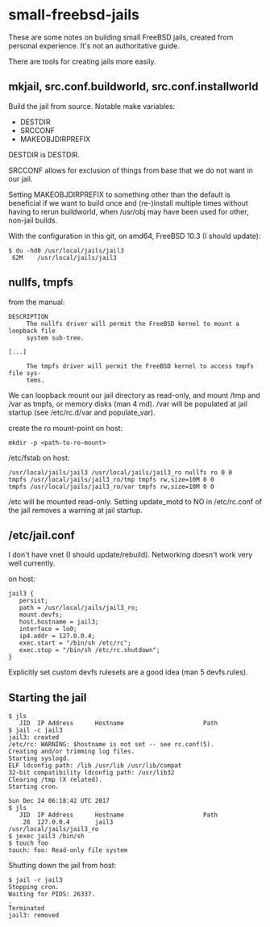 # small-freebsd-jails

These are some notes on building small FreeBSD jails, created from personal
experience. It's not an authoritative guide.

There are tools for creating jails more easily.

## mkjail, src.conf.buildworld, src.conf.installworld

Build the jail from source. Notable make variables:

- DESTDIR
- SRCCONF
- MAKEOBJDIRPREFIX

DESTDIR is DESTDIR.

SRCCONF allows for exclusion of things from base that we do not want in our
jail.

Setting MAKEOBJDIRPREFIX to something other than the default is beneficial if
we want to build once and (re-)install multiple times without having to rerun
buildworld, when /usr/obj may have been used for other, non-jail builds.

With the configuration in this git, on amd64, FreeBSD 10.3 (I should update):

````
$ du -hd0 /usr/local/jails/jail3
 62M    /usr/local/jails/jail3
````

## nullfs, tmpfs

from the manual:

````
DESCRIPTION
     The nullfs driver will permit the FreeBSD kernel to mount a loopback file
     system sub-tree.

[...]

     The tmpfs driver will permit the FreeBSD kernel to access tmpfs file sys‐
     tems.

````

We can loopback mount our jail directory as read-only, and mount /tmp and /var
as tmpfs, or memory disks (man 4 md). /var will be populated at jail startup
(see /etc/rc.d/var and populate_var).

create the ro mount-point on host:

````
mkdir -p <path-to-ro-mount>
````

/etc/fstab on host:

````
/usr/local/jails/jail3 /usr/local/jails/jail3_ro nullfs ro 0 0
tmpfs /usr/local/jails/jail3_ro/tmp tmpfs rw,size=10M 0 0
tmpfs /usr/local/jails/jail3_ro/var tmpfs rw,size=10M 0 0
````

/etc will be mounted read-only. Setting update_motd to NO in /etc/rc.conf of
the jail removes a warning at jail startup.

## /etc/jail.conf

I don't have vnet (I should update/rebuild). Networking doesn't work very
well currently.

on host:

````
jail3 {
   persist;
   path = /usr/local/jails/jail3_ro;
   mount.devfs;
   host.hostname = jail3;
   interface = lo0;
   ip4.addr = 127.0.0.4;
   exec.start = "/bin/sh /etc/rc";
   exec.stop = "/bin/sh /etc/rc.shutdown";
}
````

Explicitly set custom devfs rulesets are a good idea (man 5 devfs.rules).

## Starting the jail

````
$ jls
   JID  IP Address      Hostname                      Path
$ jail -c jail3
jail3: created
/etc/rc: WARNING: $hostname is not set -- see rc.conf(5).
Creating and/or trimming log files.
Starting syslogd.
ELF ldconfig path: /lib /usr/lib /usr/lib/compat
32-bit compatibility ldconfig path: /usr/lib32
Clearing /tmp (X related).
Starting cron.

Sun Dec 24 06:18:42 UTC 2017
$ jls
   JID  IP Address      Hostname                      Path
    28  127.0.0.4       jail3                      /usr/local/jails/jail3_ro
$ jexec jail3 /bin/sh
$ touch foo
touch: foo: Read-only file system
````

Shutting down the jail from host:

````
$ jail -r jail3
Stopping cron.
Waiting for PIDS: 26337.
.
Terminated
jail3: removed
````
